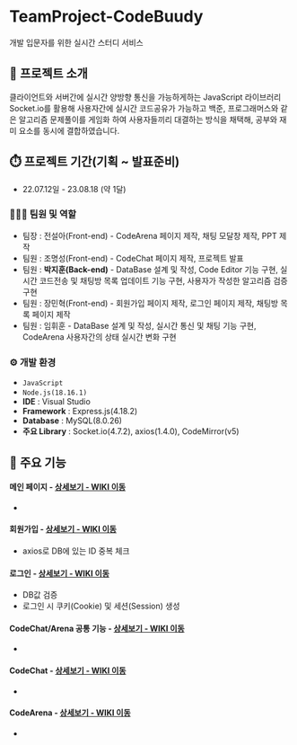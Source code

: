 # TeamProject-CodeBuudy
개발 입문자를 위한 실시간 스터디 서비스


## 🪪 프로젝트 소개
클라이언트와 서버간에 실시간 양방향 통신을 가능하게하는
JavaScript 라이브러리 Socket.io를 활용해 사용자간에 실시간 코드공유가 가능하고
백준, 프로그래머스와 같은 알고리즘 문제풀이를 게임화 하여 사용자들끼리 대결하는 방식을 채택해,
공부와 재미 요소를 동시에 결합하였습니다.
<br>

## ⏱️ 프로젝트 기간(기획 ~ 발표준비)
* 22.07.12일 - 23.08.18 (약 1달)

### 🧑‍🤝‍🧑 팀원 및 역할
 - 팀장  : 전설아(Front-end) - CodeArena 페이지 제작, 채팅 모달창 제작, PPT 제작
 - 팀원 : 조명성(Front-end) - CodeChat 페이지 제작, 프로젝트 발표
 - 팀원 : **박지훈(Back-end)** - DataBase 설계 및 작성, Code Editor 기능 구현, 실시간 코드전송 및 채팅방 목록 업데이트 기능 구현, 사용자가 작성한 알고리즘 검증 구현
 - 팀원 : 장민혁(Front-end) - 회원가입 페이지 제작, 로그인 페이지 제작, 채팅방 목록 페이지 제작
 - 팀원 : 임휘훈 - DataBase 설계 및 작성, 실시간 통신 및 채팅 기능 구현, CodeArena 사용자간의 상태 실시간 변화 구현


### ⚙️ 개발 환경
- `JavaScript`
- `Node.js(18.16.1)`
- **IDE** : Visual Studio
- **Framework** : Express.js(4.18.2)
- **Database** : MySQL(8.0.26)
- **주요 Library** : Socket.io(4.7.2), axios(1.4.0), CodeMirror(v5)


## 📌 주요 기능

#### 메인 페이지 - <a href="" >상세보기 - WIKI 이동</a>
- 

#### 회원가입 - <a href="" >상세보기 - WIKI 이동</a>
- axios로 DB에 있는 ID 중복 체크

#### 로그인 - <a href="" >상세보기 - WIKI 이동</a>
- DB값 검증
- 로그인 시 쿠키(Cookie) 및 세션(Session) 생성

#### CodeChat/Arena 공통 기능 - <a href="" >상세보기 - WIKI 이동</a>
-

#### CodeChat - <a href="" >상세보기 - WIKI 이동</a>
-

#### CodeArena - <a href="" >상세보기 - WIKI 이동</a>
-



